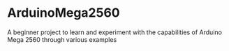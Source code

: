 # ArduinoMega2560
A beginner project to learn and experiment with the capabilities of Arduino Mega 2560 through various examples
